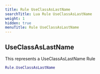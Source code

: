 ```yaml
---
title: Rule UseClassAsLastName
searchTitle: Lua Rule UseClassAsLastName
weight: 1
hidden: true
menuTitle: Rule UseClassAsLastName
---
```

## UseClassAsLastName

This represents a UseClassAsLastName Rule
```lua
Rule.UseClassAsLastName
```